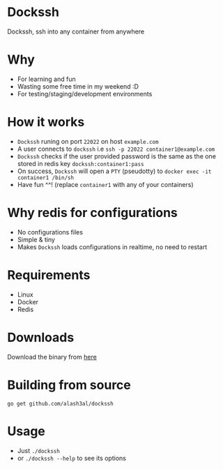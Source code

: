 # Dockssh
Dockssh, ssh into any container from anywhere

# Why
- For learning and fun
- Wasting some free time in my weekend :D
- For testing/staging/development environments

# How it works
- `Dockssh` runing on port `22022` on host `example.com`
- A user connects to `dockssh` i.e `ssh -p 22022 container1@example.com`
- `Dockssh` checks if the user provided password is the same as the one stored in redis key `dockssh:container1:pass`
- On success, `Dockssh` will open a `PTY` (pseudotty) to `docker exec -it container1 /bin/sh`
- Have fun ^^! (replace `container1` with any of your containers)

# Why redis for configurations
- No configurations files
- Simple & tiny
- Makes `Dockssh` loads configurations in realtime, no need to restart

# Requirements
- Linux
- Docker
- Redis

# Downloads
Download the binary from [here](https://github.com/alash3al/dockssh/releases/tag/v1.0.0)

# Building from source
`go get github.com/alash3al/dockssh`

# Usage
- Just `./dockssh`
- or `./dockssh --help` to see its options
